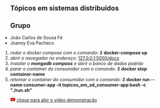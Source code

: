 
<main>
<section>
<ul>
    <h1>Tópicos em sistemas distribuidos</h1>
    <h2>Grupo</h2>
    <li>João Carlos de Sousa Fé</li>
    <li>Joanny Eva Pacheco</li>
</ul>
</section>
<section>
<ol>
<li>
    <i>rodar o docker compose com o comando: $</i> <b>docker-compose up</b>
</li>

<li>
    <i> abrir o navegador no endereço: </i> <a href="127.0.0.1:5000/docs">127.0.0.1:5000/docs</a>
</li>

<li>
<i>instalar o <b>mongodb compass</b> e abrir o banco de dados padrão</i>
</li>

<li>
<i>parar o container do consumidor com o comando: $</i> <b>docker stop container-name</b>
</li>

<li>
<i>retomar o container do consumidor com o comando: $ </i> <b>docker run --name consumer-app -it topicos_em_sd_consumer-app bash -c "./run.sh"</b>
</li>
</ol>
</section>

<section>
<ul>
<svg xmlns="http://www.w3.org/2000/svg" height="1em" viewBox="0 0 576 512"><!--! Font Awesome Free 6.4.0 by @fontawesome - https://fontawesome.com License - https://fontawesome.com/license (Commercial License) Copyright 2023 Fonticons, Inc. --><style>svg{fill:#da1507}</style><path d="M549.655 124.083c-6.281-23.65-24.787-42.276-48.284-48.597C458.781 64 288 64 288 64S117.22 64 74.629 75.486c-23.497 6.322-42.003 24.947-48.284 48.597-11.412 42.867-11.412 132.305-11.412 132.305s0 89.438 11.412 132.305c6.281 23.65 24.787 41.5 48.284 47.821C117.22 448 288 448 288 448s170.78 0 213.371-11.486c23.497-6.321 42.003-24.171 48.284-47.821 11.412-42.867 11.412-132.305 11.412-132.305s0-89.438-11.412-132.305zm-317.51 213.508V175.185l142.739 81.205-142.739 81.201z"/></svg>
<a href="https://youtu.be/q6b7HgNYLV0" target="_blank">clique para abir o video demonstração</a>    
</ul>
</section>
</main>

